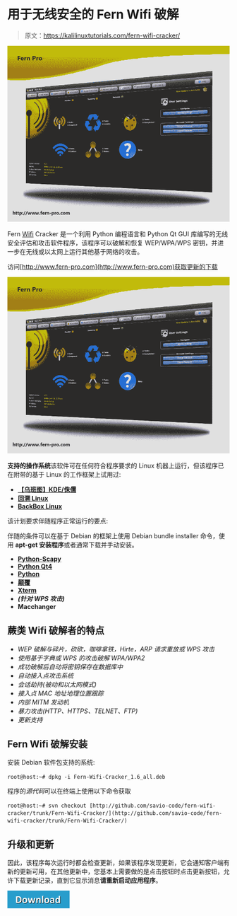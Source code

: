 # 用于无线安全的 Fern Wifi 破解

> 原文：<https://kalilinuxtutorials.com/fern-wifi-cracker/>

[![](img/bdc6aaf6121284499f94713aaab3a2b3.png)](https://raw.githubusercontent.com/savio-code/savio-project-images/master/Fern/shadow_case.png)

Fern [Wifi](http://kalilinuxtutorials.com/wi-fi-cracking-android-hijacker/) Cracker 是一个利用 Python 编程语言和 Python Qt GUI 库编写的无线安全评估和攻击软件程序，该程序可以破解和恢复 WEP/WPA/WPS 密钥，并进一步在无线或以太网上运行其他基于网络的攻击。

访问[http://www.fern-pro.com](http://www.fern-pro.com)获取更新的下载

![](img/bdc6aaf6121284499f94713aaab3a2b3.png)

**支持的操作系统**该软件可在任何符合程序要求的 Linux 机器上运行，但该程序已在附带的基于 Linux 的工作框架上试用过:

*   **[【乌班图】KDE/侏儒](http://www.ubuntu.com/)**
*   **[回溯 Linux](http://www.backtrack-linux.org/)**
*   [**BackBox Linux**](http://www.backbox.org/)

该计划要求伴随程序正常运行的要点:

伴随的条件可以在基于 Debian 的框架上使用 Debian bundle installer 命令，使用 **apt-get 安装程序**或者通常下载并手动安装。

*   **[Python-Scapy](http://www.secdev.org/projects/scapy/)**
*   **[Python Qt4](http://www.riverbankcomputing.co.uk/software/pyqt/intro)**
*   **[Python](http://www.python.org/)**
*   **[颠覆](http://subversion.tigris.org/)**
*   **[Xterm](http://invisible-island.net/xterm/)**
*   ***(针对 WPS 攻击)***
*   **Macchanger**

## **蕨类 Wifi 破解者的特点**

*   *WEP 破解与碎片，砍砍，咖啡拿铁，Hirte，ARP 请求重放或 WPS 攻击*
*   *使用基于字典或 WPS 的攻击破解 WPA/WPA2*
*   *成功破解后自动将密钥保存在数据库中*
*   *自动接入点攻击系统*
*   *会话劫持(被动和以太网模式)*
*   *接入点 MAC 地址地理位置跟踪*
*   *内部 MITM 发动机*
*   *暴力攻击(HTTP、HTTPS、TELNET、FTP)*
*   *更新支持*

## **Fern Wifi 破解安装**

安装 Debian 软件包支持的系统:

`root@host:~# dpkg -i Fern-Wifi-Cracker_1.6_all.deb`

程序的*源代码*可以在终端上使用以下命令获取

`root@host:~# svn checkout [http://github.com/savio-code/fern-wifi-cracker/trunk/Fern-Wifi-Cracker/](http://github.com/savio-code/fern-wifi-cracker/trunk/Fern-Wifi-Cracker/)`

## 升级和更新

因此，该程序每次运行时都会检查更新，如果该程序发现更新，它会通知客户端有新的更新可用，在其他更新中，您基本上需要做的是点击按钮时点击更新按钮，允许下载更新记录，直到它显示消息**请重新启动应用程序**。

[![](img/a51de913dc60eee505c4a68651ee8e4d.png)](https://github.com/savio-code/fern-wifi-cracker)